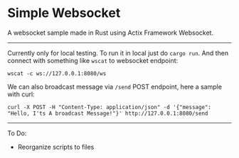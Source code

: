 # Simple Websocket

A websocket sample made in Rust using Actix Framework Websocket.

---

Currently only for local testing. To run it in local just do `cargo run`. And then connect with something like `wscat` to websocket endpoint:

``` wscat -c ws://127.0.0.1:8080/ws ```

We can also broadcast message via `/send` POST endpoint, here a sample with curl:

``` curl -X POST -H "Content-Type: application/json" -d '{"message": "Hello, I'ts A broadcast Message!"}' http://127.0.0.1:8080/send ```

---

To Do:
- Reorganize scripts to files